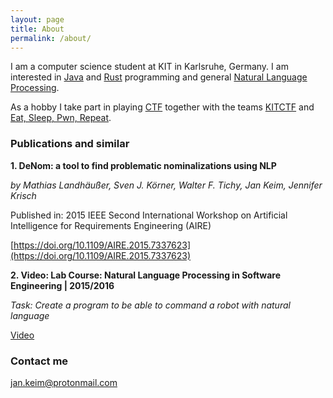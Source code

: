 ```yaml
---
layout: page
title: About
permalink: /about/
---
```


I am a computer science student at KIT in Karlsruhe, Germany.
I am interested in [Java](https://en.wikipedia.org/wiki/Java_(programming_language)) and [Rust](https://en.wikipedia.org/wiki/Rust_(programming_language)) programming and general [Natural Language Processing](https://en.wikipedia.org/wiki/Natural_language_processing).

As a hobby I take part in playing [CTF](https://ctftime.org/ctf-wtf/) together with the teams [KITCTF](https://kitctf.de/) and [Eat, Sleep, Pwn, Repeat](https://twitter.com/EatSleepPwnRpt).

### Publications and similar
**1. DeNom: a tool to find problematic nominalizations using NLP**

*by Mathias Landhäußer, Sven J. Körner, Walter F. Tichy, Jan Keim, Jennifer Krisch*

Published in: 2015 IEEE Second International Workshop on Artificial Intelligence for Requirements Engineering (AIRE)

[https://doi.org/10.1109/AIRE.2015.7337623](https://doi.org/10.1109/AIRE.2015.7337623)

**2. Video: Lab Course: Natural Language Processing in Software Engineering | 2015/2016**

*Task: Create a program to be able to command a robot with natural language*

[Video](https://www.youtube.com/watch?v=Z_vt1-imBUE)

### Contact me

[jan.keim@protonmail.com](mailto:jan.keim@protonmail.com)
